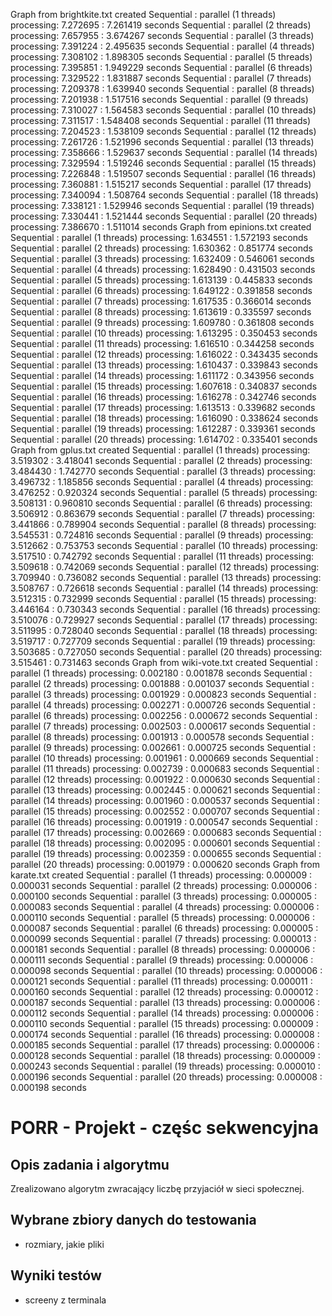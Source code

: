 Graph from brightkite.txt created
Sequential : parallel (1 threads) processing: 7.272695 : 7.261419 seconds
Sequential : parallel (2 threads) processing: 7.657955 : 3.674267 seconds
Sequential : parallel (3 threads) processing: 7.391224 : 2.495635 seconds
Sequential : parallel (4 threads) processing: 7.308102 : 1.898305 seconds
Sequential : parallel (5 threads) processing: 7.395851 : 1.949229 seconds
Sequential : parallel (6 threads) processing: 7.329522 : 1.831887 seconds
Sequential : parallel (7 threads) processing: 7.209378 : 1.639940 seconds
Sequential : parallel (8 threads) processing: 7.201938 : 1.517516 seconds
Sequential : parallel (9 threads) processing: 7.310027 : 1.564583 seconds
Sequential : parallel (10 threads) processing: 7.311517 : 1.548408 seconds
Sequential : parallel (11 threads) processing: 7.204523 : 1.538109 seconds
Sequential : parallel (12 threads) processing: 7.261726 : 1.521996 seconds
Sequential : parallel (13 threads) processing: 7.358666 : 1.529637 seconds
Sequential : parallel (14 threads) processing: 7.329594 : 1.519246 seconds
Sequential : parallel (15 threads) processing: 7.226848 : 1.519507 seconds
Sequential : parallel (16 threads) processing: 7.360881 : 1.515217 seconds
Sequential : parallel (17 threads) processing: 7.340094 : 1.508764 seconds
Sequential : parallel (18 threads) processing: 7.338121 : 1.529946 seconds
Sequential : parallel (19 threads) processing: 7.330441 : 1.521444 seconds
Sequential : parallel (20 threads) processing: 7.386670 : 1.511014 seconds
Graph from epinions.txt created
Sequential : parallel (1 threads) processing: 1.634551 : 1.572193 seconds
Sequential : parallel (2 threads) processing: 1.630362 : 0.851774 seconds
Sequential : parallel (3 threads) processing: 1.632409 : 0.546061 seconds
Sequential : parallel (4 threads) processing: 1.628490 : 0.431503 seconds
Sequential : parallel (5 threads) processing: 1.613139 : 0.445833 seconds
Sequential : parallel (6 threads) processing: 1.649122 : 0.391858 seconds
Sequential : parallel (7 threads) processing: 1.617535 : 0.366014 seconds
Sequential : parallel (8 threads) processing: 1.613619 : 0.335597 seconds
Sequential : parallel (9 threads) processing: 1.609780 : 0.361808 seconds
Sequential : parallel (10 threads) processing: 1.613295 : 0.350453 seconds
Sequential : parallel (11 threads) processing: 1.616510 : 0.344258 seconds
Sequential : parallel (12 threads) processing: 1.616022 : 0.343435 seconds
Sequential : parallel (13 threads) processing: 1.610437 : 0.339843 seconds
Sequential : parallel (14 threads) processing: 1.611172 : 0.343956 seconds
Sequential : parallel (15 threads) processing: 1.607618 : 0.340837 seconds
Sequential : parallel (16 threads) processing: 1.616278 : 0.342746 seconds
Sequential : parallel (17 threads) processing: 1.613513 : 0.339682 seconds
Sequential : parallel (18 threads) processing: 1.616090 : 0.338624 seconds
Sequential : parallel (19 threads) processing: 1.612287 : 0.339361 seconds
Sequential : parallel (20 threads) processing: 1.614702 : 0.335401 seconds
Graph from gplus.txt created
Sequential : parallel (1 threads) processing: 3.519302 : 3.418041 seconds
Sequential : parallel (2 threads) processing: 3.484430 : 1.742770 seconds
Sequential : parallel (3 threads) processing: 3.496732 : 1.185856 seconds
Sequential : parallel (4 threads) processing: 3.476252 : 0.920324 seconds
Sequential : parallel (5 threads) processing: 3.508131 : 0.960810 seconds
Sequential : parallel (6 threads) processing: 3.506912 : 0.863679 seconds
Sequential : parallel (7 threads) processing: 3.441866 : 0.789904 seconds
Sequential : parallel (8 threads) processing: 3.545531 : 0.724816 seconds
Sequential : parallel (9 threads) processing: 3.512662 : 0.753753 seconds
Sequential : parallel (10 threads) processing: 3.517510 : 0.742792 seconds
Sequential : parallel (11 threads) processing: 3.509618 : 0.742069 seconds
Sequential : parallel (12 threads) processing: 3.709940 : 0.736082 seconds
Sequential : parallel (13 threads) processing: 3.508767 : 0.726618 seconds
Sequential : parallel (14 threads) processing: 3.512315 : 0.732999 seconds
Sequential : parallel (15 threads) processing: 3.446164 : 0.730343 seconds
Sequential : parallel (16 threads) processing: 3.510076 : 0.729927 seconds
Sequential : parallel (17 threads) processing: 3.511995 : 0.728040 seconds
Sequential : parallel (18 threads) processing: 3.519717 : 0.727709 seconds
Sequential : parallel (19 threads) processing: 3.503685 : 0.727050 seconds
Sequential : parallel (20 threads) processing: 3.515461 : 0.731463 seconds
Graph from wiki-vote.txt created
Sequential : parallel (1 threads) processing: 0.002180 : 0.001878 seconds
Sequential : parallel (2 threads) processing: 0.001888 : 0.001037 seconds
Sequential : parallel (3 threads) processing: 0.001929 : 0.000823 seconds
Sequential : parallel (4 threads) processing: 0.002271 : 0.000726 seconds
Sequential : parallel (6 threads) processing: 0.002256 : 0.000672 seconds
Sequential : parallel (7 threads) processing: 0.002503 : 0.000617 seconds
Sequential : parallel (8 threads) processing: 0.001913 : 0.000578 seconds
Sequential : parallel (9 threads) processing: 0.002661 : 0.000725 seconds
Sequential : parallel (10 threads) processing: 0.001961 : 0.000669 seconds
Sequential : parallel (11 threads) processing: 0.002739 : 0.000683 seconds
Sequential : parallel (12 threads) processing: 0.001922 : 0.000630 seconds
Sequential : parallel (13 threads) processing: 0.002445 : 0.000621 seconds
Sequential : parallel (14 threads) processing: 0.001960 : 0.000537 seconds
Sequential : parallel (15 threads) processing: 0.002552 : 0.000707 seconds
Sequential : parallel (16 threads) processing: 0.001919 : 0.000547 seconds
Sequential : parallel (17 threads) processing: 0.002669 : 0.000683 seconds
Sequential : parallel (18 threads) processing: 0.002095 : 0.000601 seconds
Sequential : parallel (19 threads) processing: 0.002359 : 0.000655 seconds
Sequential : parallel (20 threads) processing: 0.001979 : 0.000620 seconds
Graph from karate.txt created
Sequential : parallel (1 threads) processing: 0.000009 : 0.000031 seconds
Sequential : parallel (2 threads) processing: 0.000006 : 0.000100 seconds
Sequential : parallel (3 threads) processing: 0.000005 : 0.000083 seconds
Sequential : parallel (4 threads) processing: 0.000006 : 0.000110 seconds
Sequential : parallel (5 threads) processing: 0.000006 : 0.000087 seconds
Sequential : parallel (6 threads) processing: 0.000005 : 0.000099 seconds
Sequential : parallel (7 threads) processing: 0.000013 : 0.000181 seconds
Sequential : parallel (8 threads) processing: 0.000006 : 0.000111 seconds
Sequential : parallel (9 threads) processing: 0.000006 : 0.000098 seconds
Sequential : parallel (10 threads) processing: 0.000006 : 0.000121 seconds
Sequential : parallel (11 threads) processing: 0.000011 : 0.000160 seconds
Sequential : parallel (12 threads) processing: 0.000012 : 0.000187 seconds
Sequential : parallel (13 threads) processing: 0.000006 : 0.000112 seconds
Sequential : parallel (14 threads) processing: 0.000006 : 0.000110 seconds
Sequential : parallel (15 threads) processing: 0.000009 : 0.000174 seconds
Sequential : parallel (16 threads) processing: 0.000008 : 0.000185 seconds
Sequential : parallel (17 threads) processing: 0.000006 : 0.000128 seconds
Sequential : parallel (18 threads) processing: 0.000009 : 0.000243 seconds
Sequential : parallel (19 threads) processing: 0.000010 : 0.000196 seconds
Sequential : parallel (20 threads) processing: 0.000008 : 0.000198 seconds

# PORR - Projekt - częśc sekwencyjna

## Opis zadania i algorytmu 

Zrealizowano algorytm zwracający liczbę przyjaciół w sieci społecznej.

## Wybrane zbiory danych do testowania 

- rozmiary, jakie pliki 
  
## Wyniki testów

- screeny z terminala 
